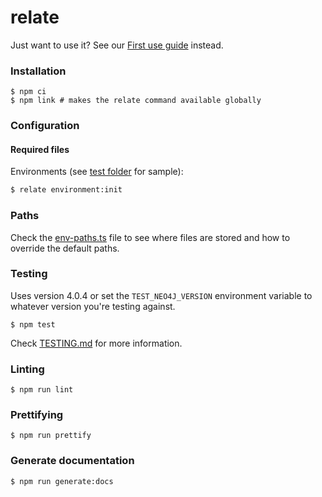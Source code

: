 # relate
Just want to use it? See our [First use guide](./documentation/FIRST_USE_GUIDE.md) instead.


### Installation

```
$ npm ci
$ npm link # makes the relate command available globally
```

### Configuration

#### Required files

Environments (see [test folder](./e2e/fixtures/config/neo4j-relate/environments) for sample):

```sh
$ relate environment:init
```

### Paths

Check the [env-paths.ts](./packages/common/src/utils/env-paths.ts) file to see
where files are stored and how to override the default paths.

### Testing
Uses version 4.0.4 or set the `TEST_NEO4J_VERSION` environment variable to whatever version you're testing against.

```
$ npm test
```

Check [TESTING.md](./documentation/TESTING.md) for more information.

### Linting

```
$ npm run lint
```

### Prettifying

```
$ npm run prettify
```

### Generate documentation

```
$ npm run generate:docs
```
